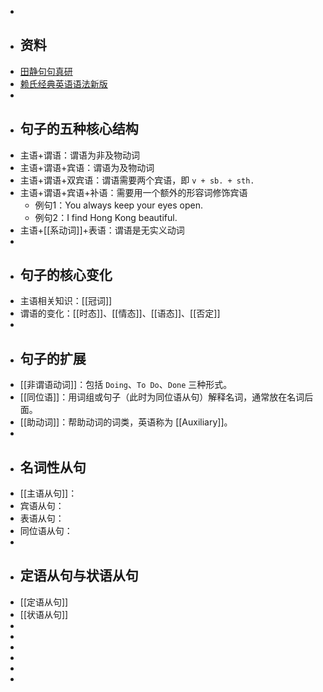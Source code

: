 -
- ## 资料
- [田静句句真研](https://www.123pan.com/s/plj7Vv-cm223.html)
- [赖氏经典英语语法新版](https://www.123pan.com/s/plj7Vv-em223.html)
-
- ## 句子的五种核心结构
- 主语+谓语：谓语为非及物动词
- 主语+谓语+宾语：谓语为及物动词
- 主语+谓语+双宾语：谓语需要两个宾语，即 `v + sb. + sth.`
- 主语+谓语+宾语+补语：需要用一个额外的形容词修饰宾语
	- 例句1：You always keep your eyes open.
	- 例句2：I find Hong Kong beautiful.
- 主语+[[系动词]]+表语：谓语是无实义动词
-
- ## 句子的核心变化
- 主语相关知识：[[冠词]]
- 谓语的变化：[[时态]]、[[情态]]、[[语态]]、[[否定]]
-
- ## 句子的扩展
- [[非谓语动词]]：包括 `Doing`、`To Do`、`Done` 三种形式。
- [[同位语]]：用词组或句子（此时为同位语从句）解释名词，通常放在名词后面。
- [[助动词]]：帮助动词的词类，英语称为 [[Auxiliary]]。
-
- ## 名词性从句
- [[主语从句]]：
- 宾语从句：
- 表语从句：
- 同位语从句：
-
- ## 定语从句与状语从句
- [[定语从句]]
- [[状语从句]]
-
-
-
-
-
-